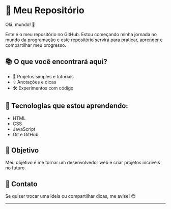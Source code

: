 # 🚀 Meu Repositório

Olá, mundo! 👋

Este é o meu repositório no GitHub. Estou começando minha jornada no mundo da programação e este repositório servirá para praticar, aprender e compartilhar meu progresso.

## 📚 O que você encontrará aqui?

- 📝 Projetos simples e tutoriais
- 💡 Anotações e dicas
- 🛠️ Experimentos com código

## 🌱 Tecnologias que estou aprendendo:

- HTML
- CSS
- JavaScript
- Git e GitHub

## 🎯 Objetivo

Meu objetivo é me tornar um desenvolvedor web e criar projetos incríveis no futuro.

## 💬 Contato

Se quiser trocar uma ideia ou compartilhar dicas, me avise! 😊

---
